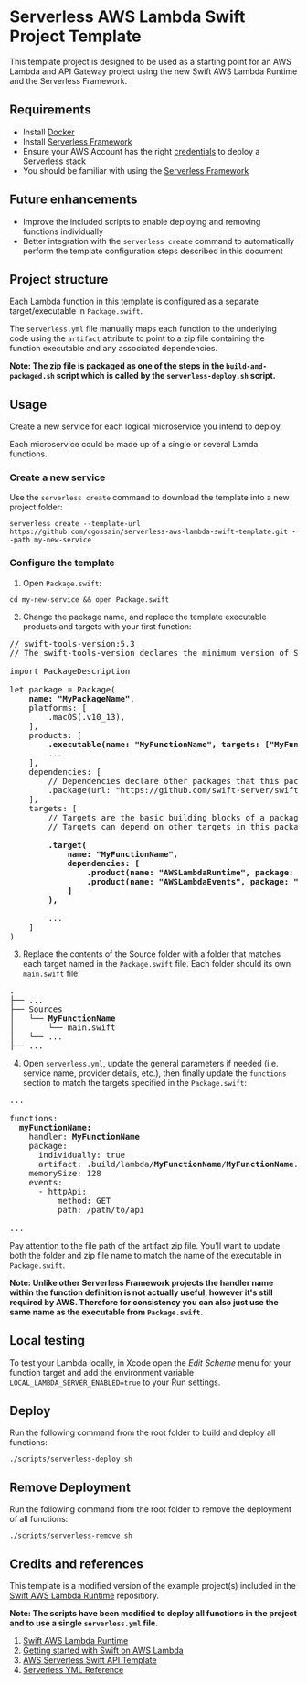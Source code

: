 # Serverless AWS Lambda Swift Project Template

This template project is designed to be used as a starting point for an AWS Lambda and API Gateway project using the new Swift AWS Lambda Runtime and the Serverless Framework.

## Requirements

- Install [Docker](https://docs.docker.com/install/)
- Install [Serverless Framework](https://www.serverless.com/framework/docs/getting-started/)
- Ensure your AWS Account has the right [credentials](https://www.serverless.com/framework/docs/providers/aws/guide/credentials/) to deploy a Serverless stack
- You should be familiar with using the [Serverless Framework](<(https://www.serverless.com/framework/docs/getting-started/)>)

## Future enhancements

- Improve the included scripts to enable deploying and removing functions individually
- Better integration with the `serverless create` command to automatically perform the template configuration steps described in this document

## Project structure

Each Lambda function in this template is configured as a separate target/executable in `Package.swift`.

The `serverless.yml` file manually maps each function to the underlying code using the `artifact` attribute to point to a zip file containing the function executable and any associated dependencies.

**Note: The zip file is packaged as one of the steps in the `build-and-packaged.sh` script which is called by the `serverless-deploy.sh` script.**

## Usage

Create a new service for each logical microservice you intend to deploy.

Each microservice could be made up of a single or several Lamda functions.

### Create a new service

Use the `serverless create` command to download the template into a new project folder:

```
serverless create --template-url https://github.com/cgossain/serverless-aws-lambda-swift-template.git --path my-new-service
```

### Configure the template

1. Open `Package.swift`:

```
cd my-new-service && open Package.swift
```

2. Change the package name, and replace the template executable products and targets with your first function:

<pre>
// swift-tools-version:5.3
// The swift-tools-version declares the minimum version of Swift required to build this package.

import PackageDescription

let package = Package(
    <b>name: "MyPackageName"</b>,
    platforms: [
        .macOS(.v10_13),
    ],
    products: [
        <b>.executable(name: "MyFunctionName", targets: ["MyFunctionName"])</b>,
        ...
    ],
    dependencies: [
        // Dependencies declare other packages that this package depends on.
        .package(url: "https://github.com/swift-server/swift-aws-lambda-runtime.git", .upToNextMajor(from:"0.2.0")),
    ],
    targets: [
        // Targets are the basic building blocks of a package. A target can define a module or a test suite.
        // Targets can depend on other targets in this package, and on products in packages this package depends on.
        <b>
        .target(
            name: "MyFunctionName",
            dependencies: [
                .product(name: "AWSLambdaRuntime", package: "swift-aws-lambda-runtime"),
                .product(name: "AWSLambdaEvents", package: "swift-aws-lambda-runtime"),
            ]
        ),
        </b>
        ...
    ]
)
</pre>

3. Replace the contents of the Source folder with a folder that matches each target named in the `Package.swift` file. Each folder should its own `main.swift` file.

<pre>
.
├── ...
├── Sources
│   └── <b>MyFunctionName</b>
│       └── main.swift
│   └── ...
├── ...
</pre>

4. Open `serverless.yml`, update the general parameters if needed (i.e. service name, provider details, etc.), then finally update the `functions` section to match the targets specified in the `Package.swift`:

<pre>
...

functions:
  <b>myFunctionName:</b>
    handler: <b>MyFunctionName</b>
    package:
      individually: true
      artifact: .build/lambda/<b>MyFunctionName</b>/<b>MyFunctionName</b>.zip
    memorySize: 128
    events:
      - httpApi:
          method: GET
          path: /path/to/api

...
</pre>

Pay attention to the file path of the artifact zip file. You'll want to update both the folder and zip file name to match the name of the executable in `Package.swift`.

**Note: Unlike other Serverless Framework projects the handler name within the function definition is not actually useful, however it's still required by AWS. Therefore for consistency you can also just use the same name as the executable from `Package.swift`.**

## Local testing

To test your Lambda locally, in Xcode open the _Edit Scheme_ menu for your function target and add the environment variable `LOCAL_LAMBDA_SERVER_ENABLED=true` to your Run settings.

## Deploy

Run the following command from the root folder to build and deploy all functions:

```
./scripts/serverless-deploy.sh
```

## Remove Deployment

Run the following command from the root folder to remove the deployment of all functions:

```
./scripts/serverless-remove.sh
```

## Credits and references

This template is a modified version of the example project(s) included in the [Swift AWS Lambda Runtime](https://github.com/swift-server/swift-aws-lambda-runtime) repositiory.

**Note: The scripts have been modified to deploy all functions in the project and to use a single `serverless.yml` file.**

1. [Swift AWS Lambda Runtime](https://github.com/swift-server/swift-aws-lambda-runtime)
2. [Getting started with Swift on AWS Lambda](https://fabianfett.de/getting-started-with-swift-aws-lambda-runtime)
3. [AWS Serverless Swift API Template](https://github.com/swift-sprinter/aws-serverless-swift-api-template)
4. [Serverless YML Reference](https://www.serverless.com/framework/docs/providers/aws/guide/serverless.yml/)
